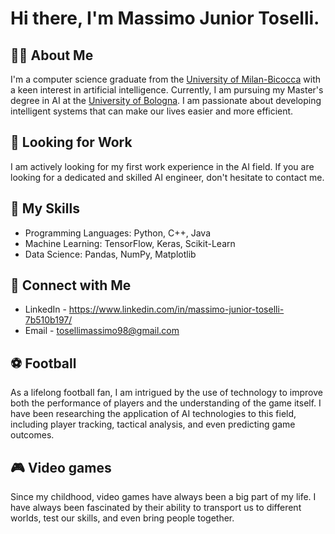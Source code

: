 # Hi there, I'm Massimo Junior Toselli.

## 👨‍💻 About Me
I'm a computer science graduate from the [University of Milan-Bicocca](https://www.unimib.it/) with a keen interest in artificial intelligence. Currently, I am pursuing my Master's degree in AI at the [University of Bologna](https://www.unibo.it/it). I am passionate about developing intelligent systems that can make our lives easier and more efficient.

## 🔭 Looking for Work
I am actively looking for my first work experience in the AI field. If you are looking for a dedicated and skilled AI engineer, don't hesitate to contact me.

## 🌱 My Skills
- Programming Languages: Python, C++, Java
- Machine Learning: TensorFlow, Keras, Scikit-Learn
- Data Science: Pandas, NumPy, Matplotlib

## 🤝 Connect with Me
- LinkedIn - https://www.linkedin.com/in/massimo-junior-toselli-7b510b197/
- Email - tosellimassimo98@gmail.com

## ⚽ Football
As a lifelong football fan, I am intrigued by the use of technology to improve both the performance of players and the understanding of the game itself. I have been researching the application of AI technologies to this field, including player tracking, tactical analysis, and even predicting game outcomes.

## 🎮 Video games
Since my childhood, video games have always been a big part of my life. I have always been fascinated by their ability to transport us to different worlds, test our skills, and even bring people together.

